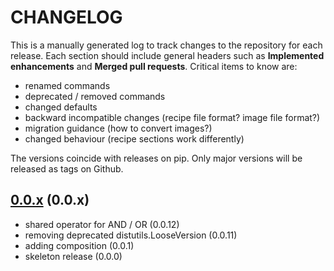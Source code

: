 # CHANGELOG

This is a manually generated log to track changes to the repository for each release.
Each section should include general headers such as **Implemented enhancements**
and **Merged pull requests**. Critical items to know are:

 - renamed commands
 - deprecated / removed commands
 - changed defaults
 - backward incompatible changes (recipe file format? image file format?)
 - migration guidance (how to convert images?)
 - changed behaviour (recipe sections work differently)

The versions coincide with releases on pip. Only major versions will be released as tags on Github.

## [0.0.x](https://github.com/vsoch/pipelib/tree/main) (0.0.x)
 - shared operator for AND / OR (0.0.12)
 - removing deprecated distutils.LooseVersion (0.0.11)
 - adding composition (0.0.1)
 - skeleton release (0.0.0)
